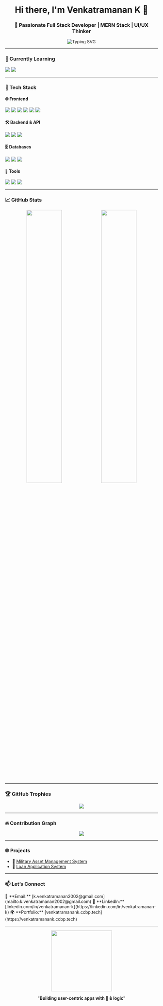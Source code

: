 <h1 align="center">
  Hi there, I'm Venkatramanan K 👋
</h1>
<h3 align="center">
  🚀 Passionate Full Stack Developer | MERN Stack | UI/UX Thinker
</h3>

<p align="center">
  <img src="https://readme-typing-svg.demolab.com?font=Fira+Code&size=22&pause=1000&color=F75C7E&center=true&vCenter=true&width=435&lines=Code.+Create.+Repeat.;Full+Stack+Developer+from+India+🇮🇳;Currently+Learning+Next.js+%26+WordPress!" alt="Typing SVG" />
</p>

---

### 🧠 Currently Learning
<p align="left">
  <img src="https://img.shields.io/badge/Next.js-000000?style=for-the-badge&logo=nextdotjs&logoColor=white"/>
  <img src="https://img.shields.io/badge/WordPress-21759B?style=for-the-badge&logo=wordpress&logoColor=white"/>
</p>

---

### 🧰 Tech Stack

#### 🌐 Frontend
<p align="left">
  <img src="https://img.shields.io/badge/React-20232A?style=for-the-badge&logo=react&logoColor=61DAFB"/>
  <img src="https://img.shields.io/badge/TailwindCSS-38B2AC?style=for-the-badge&logo=tailwind-css&logoColor=white"/>
  <img src="https://img.shields.io/badge/Bootstrap-7952B3?style=for-the-badge&logo=bootstrap&logoColor=white"/>
  <img src="https://img.shields.io/badge/HTML5-E34F26?style=for-the-badge&logo=html5&logoColor=white"/>
  <img src="https://img.shields.io/badge/CSS3-1572B6?style=for-the-badge&logo=css3&logoColor=white"/>
  <img src="https://img.shields.io/badge/Figma-F24E1E?style=for-the-badge&logo=figma&logoColor=white"/>
</p>

#### 🛠 Backend & API
<p align="left">
  <img src="https://img.shields.io/badge/Node.js-339933?style=for-the-badge&logo=node-dot-js&logoColor=white"/>
  <img src="https://img.shields.io/badge/Express.js-black?style=for-the-badge&logo=express&logoColor=white"/>
  <img src="https://img.shields.io/badge/Postman-FF6C37?style=for-the-badge&logo=postman&logoColor=white"/>
</p>

#### 🗄 Databases
<p align="left">
  <img src="https://img.shields.io/badge/MongoDB-4EA94B?style=for-the-badge&logo=mongodb&logoColor=white"/>
  <img src="https://img.shields.io/badge/SQLite-003B57?style=for-the-badge&logo=sqlite&logoColor=white"/>
  <img src="https://img.shields.io/badge/PostgreSQL-336791?style=for-the-badge&logo=postgresql&logoColor=white"/>
</p>

#### 🧰 Tools
<p align="left">
  <img src="https://img.shields.io/badge/Git-F05032?style=for-the-badge&logo=git&logoColor=white"/>
  <img src="https://img.shields.io/badge/GitHub-181717?style=for-the-badge&logo=github&logoColor=white"/>
  <img src="https://img.shields.io/badge/VSCode-007ACC?style=for-the-badge&logo=visual-studio-code&logoColor=white"/>
</p>

---

### 📈 GitHub Stats

<p align="center">
  <img src="https://github-readme-stats.vercel.app/api?username=venk17&show_icons=true&theme=tokyonight&hide_border=false&include_all_commits=true&count_private=true" width="48%"/>
  <img src="https://github-readme-streak-stats.herokuapp.com?user=venk17&theme=tokyonight&hide_border=false" width="48%"/>
</p>

---

### 🏆 GitHub Trophies

<p align="center">
  <img src="https://github-profile-trophy.vercel.app/?username=venk17&theme=discord&no-frame=true&row=1&column=7" />
</p>

---

### 🔥 Contribution Graph

<p align="center">
  <img src="https://github-readme-activity-graph.vercel.app/graph?username=venk17&theme=react-dark&area=true&hide_border=true"/>
</p>

---

### 🌐 Projects

- 🚀 [Military Asset Management System](https://github.com/venk17/asset-management)  
- 💼 [Loan Application System](https://github.com/venk17/loan-app)  

---

### 📫 Let’s Connect

<p align="left">
  📧 **Email:** [k.venkatramanan2002@gmail.com](mailto:k.venkatramanan2002@gmail.com)  
  💼 **LinkedIn:** [linkedin.com/in/venkatramanan-k](https://linkedin.com/in/venkatramanan-k)  
  🌍 **Portfolio:** [venkatramanank.ccbp.tech](https://venkatramanank.ccbp.tech)  
</p>

---

<p align="center">
  <img src="https://media.giphy.com/media/26tn33aiTi1jkl6H6/giphy.gif" width="200"/>
</p>

<p align="center">
  <b>"Building user-centric apps with 💙 & logic"</b>
</p>
